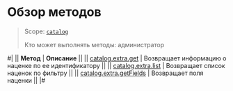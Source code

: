 # Обзор методов

> Scope: [`catalog`](../../scopes/permissions.md)
>
> Кто может выполнять методы: администратор

#|
|| **Метод** | **Описание** ||
|| [catalog.extra.get](catalog-extra-get.md) | Возвращает информацию о наценке по ее идентификатору ||
|| [catalog.extra.list](catalog-extra-list.md) | Возвращает список наценок по фильтру ||
|| [catalog.extra.getFields](catalog-extra-get-fields.md) | Возвращает поля наценки ||
|#